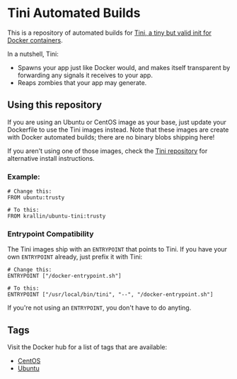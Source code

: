 Tini Automated Builds
=====================

This is a repository of automated builds for [Tini, a tiny but valid init
for Docker containers][10].

In a nutshell, Tini:

  + Spawns your app just like Docker would, and makes itself transparent
    by forwarding any signals it receives to your app.
  + Reaps zombies that your app may generate.


Using this repository
---------------------

If you are using an Ubuntu or CentOS image as your base, just update your
Dockerfile to use the Tini images instead. Note that these images are create
with Docker automated builds; there are no binary blobs shipping here!

If you aren't using one of those images, check the [Tini repository][10] for
alternative install instructions.


### Example: ###

    # Change this:
    FROM ubuntu:trusty

    # To this:
    FROM krallin/ubuntu-tini:trusty


### Entrypoint Compatibility ###

The Tini images ship with an `ENTRYPOINT` that points to Tini. If you have
your own `ENTRYPOINT` already, just prefix it with Tini:

    # Change this:
    ENTRYPOINT ["/docker-entrypoint.sh"]

    # To this:
    ENTRYPOINT ["/usr/local/bin/tini", "--", "/docker-entrypoint.sh"]

If you're not using an `ENTRYPOINT`, you don't have to do anyting.


Tags
----

Visit the Docker hub for a list of tags that are available:

  + [CentOS][20]
  + [Ubuntu][21]

  [10]: https://github.com/krallin/tini
  [20]: https://registry.hub.docker.com/u/krallin/centos-tini
  [21]: https://registry.hub.docker.com/u/krallin/ubuntu-tini
